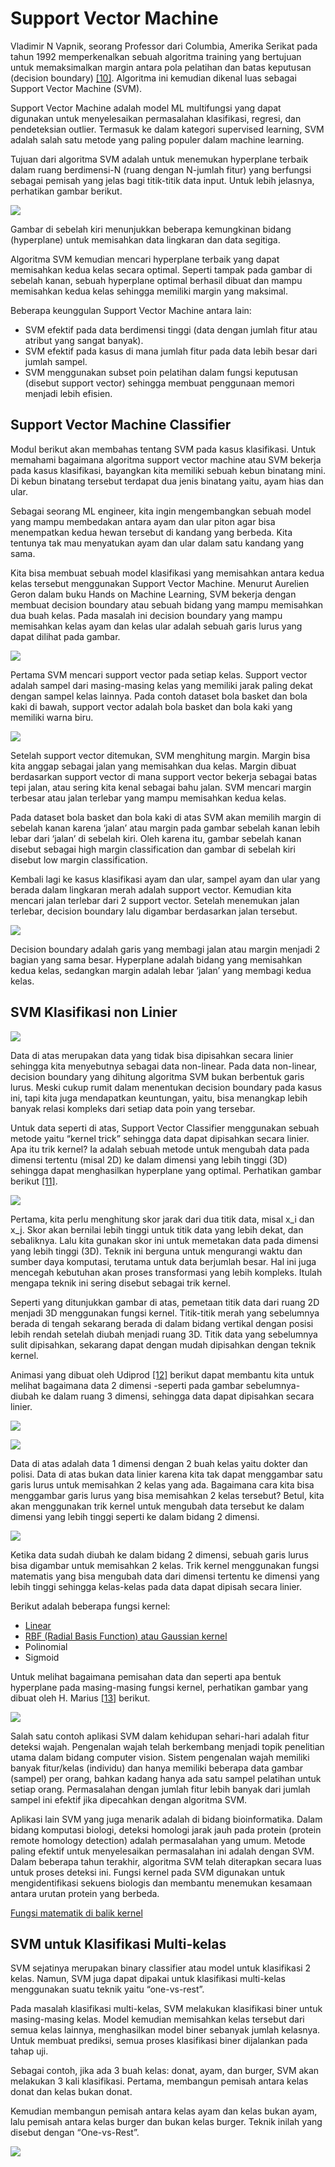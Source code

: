 # Support Vector Machine

Vladimir N Vapnik, seorang Professor dari Columbia, Amerika Serikat pada tahun 1992 memperkenalkan sebuah algoritma training yang bertujuan untuk memaksimalkan margin antara pola pelatihan dan batas keputusan (decision boundary) [[10]](https://github.com/fadhilhaka/Basic-Machine-Learning/tree/main/reference). Algoritma ini kemudian dikenal luas sebagai Support Vector Machine (SVM).

Support Vector Machine adalah model ML multifungsi yang dapat digunakan untuk menyelesaikan permasalahan klasifikasi, regresi, dan pendeteksian outlier. Termasuk ke dalam kategori supervised learning, SVM adalah salah satu metode yang paling populer dalam machine learning.

Tujuan dari algoritma SVM adalah untuk menemukan hyperplane terbaik dalam ruang berdimensi-N (ruang dengan N-jumlah fitur) yang berfungsi sebagai pemisah yang jelas bagi titik-titik data input. Untuk lebih jelasnya, perhatikan gambar berikut.

![](https://lh5.googleusercontent.com/dpUhrvykVpnGCBBnT8slK6VR_Zbk_gXNDaoLWTlznzmUm5PgVQLEczplXskmIzGtYKDVYQUEK8PVvkQkdNXfbL0vhnjE4AoJGqlqa0Yh-0gnItZJET97mdSXyE4cFSFlnXTBCp3X)

Gambar di sebelah kiri menunjukkan beberapa kemungkinan bidang (hyperplane) untuk memisahkan data lingkaran dan data segitiga.

Algoritma SVM kemudian mencari hyperplane terbaik yang dapat memisahkan kedua kelas secara optimal. Seperti tampak pada gambar di sebelah kanan, sebuah hyperplane optimal berhasil dibuat dan mampu memisahkan kedua kelas sehingga memiliki margin yang maksimal.

Beberapa keunggulan Support Vector Machine antara lain:

* SVM efektif pada data berdimensi tinggi (data dengan jumlah fitur atau atribut yang sangat banyak).
* SVM efektif pada kasus di mana jumlah fitur pada data lebih besar dari jumlah sampel.
* SVM menggunakan subset poin pelatihan dalam fungsi keputusan (disebut support vector) sehingga membuat penggunaan memori menjadi lebih efisien.

## Support Vector Machine Classifier

Modul berikut akan membahas tentang SVM pada kasus klasifikasi. Untuk memahami bagaimana algoritma support vector machine atau SVM bekerja pada kasus klasifikasi, bayangkan kita memiliki sebuah kebun binatang mini. Di kebun binatang tersebut terdapat dua jenis binatang yaitu, ayam hias dan ular.

Sebagai seorang ML engineer, kita ingin mengembangkan sebuah model yang mampu membedakan antara ayam dan ular piton agar bisa menempatkan kedua hewan tersebut di kandang yang berbeda. Kita tentunya tak mau menyatukan ayam dan ular dalam satu kandang yang sama.

Kita bisa membuat sebuah model klasifikasi yang memisahkan antara kedua kelas tersebut menggunakan Support Vector Machine. Menurut Aurelien Geron dalam buku Hands on Machine Learning, SVM bekerja dengan membuat decision boundary atau sebuah bidang yang mampu memisahkan dua buah kelas. Pada masalah ini decision boundary yang mampu memisahkan kelas ayam dan kelas ular adalah sebuah garis lurus yang dapat dilihat pada gambar.

![](https://lh6.googleusercontent.com/Qt3_7GC7kNHsHD83rpELNd_-JpvzOXRS26qJVPTkEmjiYeINYhMmUJRdM_zs0WeG0jkZETTvXe9kK_LhVZ7b8BhMfF_39A2m9Wr5CzTZ8s7PCLZ3_9vjF8aFa_AJgFCuPRwqnPJo)

Pertama SVM mencari support vector pada setiap kelas. Support vector adalah sampel dari masing-masing kelas yang memiliki jarak paling dekat dengan sampel kelas lainnya. Pada contoh dataset bola basket dan bola kaki di bawah, support vector adalah bola basket dan bola kaki yang memiliki warna biru. 

![](https://lh4.googleusercontent.com/BTlqmi2wp983xOSBMJ_Atp7pLFLV20rY2g6X-gFl31d-nOUtbzlLwE2yY59_ntFp3MWv39lR7w8rHnXoBCMFygtCUxBnuHZO0DQOYK0SqNBpRTjh8CDzRTwA821HgKolFAZLwr4m)

Setelah support vector ditemukan, SVM menghitung margin. Margin bisa kita anggap sebagai jalan yang memisahkan dua kelas. Margin dibuat berdasarkan support vector di mana support vector bekerja sebagai batas tepi jalan, atau sering kita kenal sebagai bahu jalan. SVM mencari margin terbesar atau jalan terlebar yang mampu memisahkan kedua kelas.

Pada dataset bola basket dan bola kaki di atas SVM akan memilih margin di sebelah kanan karena ‘jalan’ atau margin pada gambar sebelah kanan lebih lebar dari ‘jalan’ di sebelah kiri. Oleh karena itu, gambar sebelah kanan disebut sebagai high margin classification dan gambar di sebelah kiri disebut low margin classification. 

Kembali lagi ke kasus klasifikasi ayam dan ular, sampel ayam dan ular yang berada dalam lingkaran merah adalah support vector. Kemudian kita mencari jalan terlebar dari 2 support vector. Setelah menemukan jalan terlebar, decision boundary lalu digambar berdasarkan jalan tersebut.

![](https://lh3.googleusercontent.com/TFiiUkSPWRcGsRfaolBJxB3LakpgRvgzjTWUghhDihQqIhlE2CrgZRtHl57LPonu8PdOciJmUCP-UxKfP_ZHkihsUPQWXLrwmA3xQlKkb3FZblgat8iA36Fc9cfBGsBnNE3Ftr6K)

Decision boundary adalah garis yang membagi jalan atau margin menjadi 2 bagian yang sama besar. Hyperplane adalah bidang yang memisahkan kedua kelas, sedangkan margin adalah lebar ‘jalan’ yang membagi kedua kelas.

## SVM Klasifikasi non Linier

![](https://lh3.googleusercontent.com/hIdPbEHZsfU5xJLpeRvrxIALGlGlk3h0ObkSBLf6bI_LnHaA6TTQNGY6YiAsoHje3PlpBxNc1aFAYjcxo5UP3wWsjkLLONIATP2nmRcslgO6kw3_UEKuCjSe8EB1hL8J61NmVy-R)

Data di atas merupakan data yang tidak bisa dipisahkan secara linier sehingga kita menyebutnya sebagai data non-linear. Pada data non-linear, decision boundary yang dihitung algoritma SVM bukan berbentuk garis lurus. Meski cukup rumit dalam menentukan decision boundary pada kasus ini, tapi kita juga mendapatkan keuntungan, yaitu, bisa menangkap lebih banyak relasi kompleks dari setiap data poin yang tersebar.

Untuk data seperti di atas, Support Vector Classifier menggunakan sebuah metode yaitu “kernel trick” sehingga data dapat dipisahkan secara linier. Apa itu trik kernel? Ia adalah sebuah metode untuk mengubah data pada dimensi tertentu (misal 2D) ke dalam dimensi yang lebih tinggi (3D) sehingga dapat menghasilkan hyperplane yang optimal. Perhatikan gambar berikut [[11]](https://github.com/fadhilhaka/Basic-Machine-Learning/tree/main/reference).

![](https://lh3.googleusercontent.com/Am4kJqOGDXSoPcnqKijAi3HFE3xDclJfwEhuB1QOQu3HFZF-d8QbP-QWincVH15mbVOmTx0tq3Z_LtU3Iz_JogdwbifVQ81pUyQxGt7-DW0yr5UYmr8pJJKGFR7PkpfFaWQiwVIa)

Pertama, kita perlu menghitung skor jarak dari dua titik data, misal x_i dan x_j. Skor akan bernilai lebih tinggi untuk titik data yang lebih dekat, dan sebaliknya. Lalu kita gunakan skor ini untuk memetakan data pada dimensi yang lebih tinggi (3D). Teknik ini berguna untuk mengurangi waktu dan sumber daya komputasi, terutama untuk data berjumlah besar. Hal ini juga mencegah kebutuhan akan proses transformasi yang lebih kompleks. Itulah mengapa teknik ini sering disebut sebagai trik kernel.

Seperti yang ditunjukkan gambar di atas, pemetaan titik data dari ruang 2D menjadi 3D menggunakan fungsi kernel. Titik-titik merah yang sebelumnya berada di tengah sekarang berada di dalam bidang vertikal dengan posisi lebih rendah setelah diubah menjadi ruang 3D. Titik data yang sebelumnya sulit dipisahkan, sekarang dapat dengan mudah dipisahkan dengan teknik kernel.

Animasi yang dibuat oleh Udiprod [[12]](https://github.com/fadhilhaka/Basic-Machine-Learning/tree/main/reference) berikut dapat membantu kita untuk melihat bagaimana data 2 dimensi -seperti pada gambar sebelumnya- diubah ke dalam ruang 3 dimensi, sehingga data dapat dipisahkan secara linier.

![](https://lh6.googleusercontent.com/ZU_JlI7LVOxLWiVv1RRiRWIdWCBvjBgbQv7T6az0s-rA7APYFsljxKDiE9AJD-GXEAX2lGVMa9T40m-0AyhAFmTLR3fMciC6NfWJuh6aX3wxrFmCKIhKPcWTxdbJN5i--UH1jmWE)

![](https://lh6.googleusercontent.com/DmrmlulXMweCOyfl9BLK97j5s6FT2M1jG4rC0OO0Qpom7zGPa0wavObxt7HQtVYhstuSgeZI--NhkeyXMMw_dEsiSi32x-KlqqobYa6EhHP0jQEDvYmo-fFM6uFhaDHAp1JFoho_)

Data di atas adalah data 1 dimensi dengan 2 buah kelas yaitu dokter dan polisi. Data di atas bukan data linier karena kita tak dapat menggambar satu garis lurus untuk memisahkan 2 kelas yang ada. Bagaimana cara kita bisa menggambar garis lurus yang bisa memisahkan 2 kelas tersebut? Betul, kita akan menggunakan trik kernel untuk mengubah data tersebut ke dalam dimensi yang lebih tinggi seperti ke dalam bidang 2 dimensi.

![](https://lh4.googleusercontent.com/ZEJTdIKyLiq7oPkCR1O8J3RljOP7G2XSVaDJpBR8EzdiRZT6T_XIFVvKcslNLMuedyCPP-F6sx7j0zOHOxC7_gZdUTjq81nulyI7cF8tSIKAZFWvTtERYReUHO7C1ntyhjbi-Rms)

Ketika data sudah diubah ke dalam bidang 2 dimensi, sebuah garis lurus bisa digambar untuk memisahkan 2 kelas. Trik kernel menggunakan fungsi matematis yang bisa mengubah data dari dimensi tertentu ke dimensi yang lebih tinggi sehingga kelas-kelas pada data dapat dipisah secara linier.

Berikut adalah beberapa fungsi kernel:

* [Linear](https://scikit-learn.org/stable/modules/generated/sklearn.svm.LinearSVC.html#sklearn.svm.LinearSVC)
* [RBF (Radial Basis Function) atau Gaussian kernel](https://scikit-learn.org/stable/auto_examples/svm/plot_rbf_parameters.html#sphx-glr-auto-examples-svm-plot-rbf-parameters-py)
* Polinomial
* Sigmoid

Untuk melihat bagaimana pemisahan data dan seperti apa bentuk hyperplane pada masing-masing fungsi kernel, perhatikan gambar yang dibuat oleh H. Marius [[13]](https://github.com/fadhilhaka/Basic-Machine-Learning/tree/main/reference) berikut. 

![](https://lh3.googleusercontent.com/Nxovq_I6OMb-EuHUHcxayhmuq4ZciqPNdGBMxiJ32ZSoxTY39_wb7O7vkU85dZExlXLQsFEDwXS7q-FspQ57led8B6vNK0zWdaWs_D81Usgalh1ymyKYb-HvNXiKxao_J30vnaaR)

Salah satu contoh aplikasi SVM dalam kehidupan sehari-hari adalah fitur deteksi wajah. Pengenalan wajah telah berkembang menjadi topik penelitian utama dalam bidang computer vision. Sistem pengenalan wajah memiliki banyak fitur/kelas (individu) dan hanya memiliki beberapa data gambar (sampel) per orang, bahkan kadang hanya ada satu sampel pelatihan untuk setiap orang. Permasalahan dengan jumlah fitur lebih banyak dari jumlah sampel ini efektif jika dipecahkan dengan algoritma SVM.

Aplikasi lain SVM yang juga menarik adalah di bidang bioinformatika. Dalam bidang komputasi biologi, deteksi homologi jarak jauh pada protein (protein remote homology detection) adalah permasalahan yang umum. Metode paling efektif untuk menyelesaikan permasalahan ini adalah dengan SVM. Dalam beberapa tahun terakhir, algoritma SVM telah diterapkan secara luas untuk proses deteksi ini. Fungsi kernel pada SVM digunakan untuk mengidentifikasi sekuens biologis dan membantu menemukan kesamaan antara urutan protein yang berbeda. 

[Fungsi matematik di balik kernel](https://data-flair.training/blogs/svm-kernel-functions/)

## SVM untuk Klasifikasi Multi-kelas

SVM sejatinya merupakan binary classifier atau model untuk klasifikasi 2 kelas. Namun, SVM juga dapat dipakai untuk klasifikasi multi-kelas menggunakan suatu teknik yaitu “one-vs-rest”. 

Pada masalah klasifikasi multi-kelas, SVM melakukan klasifikasi biner untuk masing-masing kelas. Model kemudian memisahkan kelas tersebut dari semua kelas lainnya, menghasilkan model biner sebanyak jumlah kelasnya. Untuk membuat prediksi, semua proses klasifikasi biner dijalankan pada tahap uji. 

Sebagai contoh, jika ada 3 buah kelas: donat, ayam, dan burger, SVM akan melakukan 3 kali klasifikasi. Pertama, membangun pemisah antara kelas donat dan kelas bukan donat. 

Kemudian membangun pemisah antara kelas ayam dan kelas bukan ayam, lalu pemisah antara kelas burger dan bukan kelas burger. Teknik inilah yang disebut dengan “One-vs-Rest”.

![](https://lh4.googleusercontent.com/-d0sDyan39BiofAC7ojoa3B-4K8Uxr11vAvIrBWskj_g27twVuGixg66Idwnzs8bGFSEHE4mnhOCIFz3zNIuPUlsYGbOVnbMnoAxQWO_IxO_93Kj-IndKOp1_VHrk1PCuWE9c5Ak)